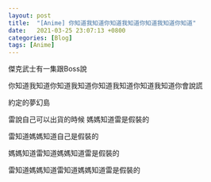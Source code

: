 ```yaml
---
layout: post
title:  "[Anime] 你知道我知道你知道我知道你知道我知道你知道"
date:   2021-03-25 23:07:13 +0800
categories: [Blog]
tags: [Anime]
---
```


傑克武士有一集跟Boss說

你知道我知道你知道我知道你知道我知道你知道我知道你會說謊

 

約定的夢幻島

雷說自己可以出貨的時候  媽媽知道雷是假裝的

雷知道媽媽知道自己是假裝的

媽媽知道雷知道媽媽知道雷是假裝的

雷知道媽媽知道雷知道媽媽知道雷是假裝的